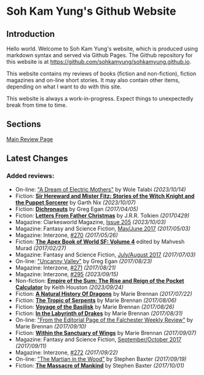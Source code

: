 # Soh Kam Yung's Github Website

## Introduction

Hello world. Welcome to Soh Kam Yung's website, which is produced using markdown syntax and served via Github Pages. The Github repository for this website is at <https://github.com/sohkamyung/sohkamyung.github.io>.

This website contains my reviews of books (fiction and non-fiction), fiction magazines and on-line short stories. It may also contain other items, depending on what I want to do with this site.

This website is always a work-in-progress. Expect things to unexpectedly break from time to time.

## Sections

[Main Review Page](reviews/README.md)

## Latest Changes

### Added reviews:
- On-line: ["A Dream of Electric Mothers"](reviews/online/2023/20231014-DreamElectricMothers.md) by Wole Talabi *(2023/10/14)*
- Fiction: [**Sir Hereward and Mister Fitz: Stories of the Witch Knight and the Puppet Sorcerer**](reviews/fiction/2023/20231007-HerewardFitz.md) by Garth Nix *(2023/10/07)*
- Fiction: [**Dichronauts**](reviews/fiction/2017/20170405-Dichronauts.md) by Greg Egan *(2017/04/05)*
- Fiction: [**Letters From Father Christmas**](reviews/fiction/2017/20170429-LettersFatherChristmas.md) by J.R.R. Tolkien *(20170429)*
- Magazine: Clarkesworld Magazine, [Issue 205](reviews/magazines/Clarkesworld/20231003-Clarkesworld205.md) *(2023/10/03)*
- Magazine: Fantasy and Science Fiction, [May/June 2017](reviews/magazines/FantasyAndScienceFiction/20170503-FSF201705.md) *(2017/05/03)*
- Magazine: Interzone, [#270](reviews/magazines/Interzone/20170526-Interzone270.md) *(2017/05/26)*
- Fiction: [**The Apex Book of World SF: Volume 4**](reviews/fiction/2017/20170227-ApexBookWorldSF4.md) edited by Mahvesh Murad *(2017/02/27)*
- Magazine: Fantasy and Science Fiction, [July/August 2017](reviews/magazines/FantasyAndScienceFiction/20170703-FSF201707.md) *(2017/07/03)*
- On-line: ["Uncanny Valley"](reviews/online/2017/20170823-UncannyValley.md) by Greg Egan *(2017/08/23)*
- Magazine: Interzone, [#271](reviews/magazines/Interzone/20170821-Interzone271.md) *(2017/08/21)*
- Magazine: Interzone, [#295](reviews/magazines/Interzone/20230915-Interzone295.md) *(2023/09/15)*
- Non-fiction: [**Empire of the Sum: The Rise and Reign of the Pocket Calculator**](reviews/nonfiction/2023/20230924-EmpireSum.md) by Keith Houston *(2023/09/24)*
- Fiction: [**A Natural History Of Dragons**](reviews/fiction/2017/20170722-NaturalHistoryDragons.md) by Marie Brennan *(2017/07/22)*
- Fiction: [**The Tropic of Serpents**](reviews/fiction/2017/20170806-TropicSerpents.md) by Marie Brennan *(2017/08/06)*
- Fiction: [**Voyage of the Basilisk**](reviews/fiction/2017/20170826-VoyageBasilisk.md) by Marie Brennan *(2017/08/26)*
- Fiction: [**In the Labyrinth of Drakes**](reviews/fiction/2017/20170831-LabyrinthDrakes.md) by Marie Brennan *(2017/08/31)*
- On-line: ["From the Editorial Page of the Falchester Weekly Review"](reviews/online/2017/20170910-EditorialPageFalchesterWeeklyReview.md) by Marie Brennan *(2017/09/10)*
- Fiction: [**Within the Sanctuary of Wings**](reviews/fiction/2017/20170907-WithinSantuaryWings.md) by Marie Brennan *(2017/09/07)*
- Magazine: Fantasy and Science Fiction, [September/October 2017](reviews/magazines/FantasyAndScienceFiction/20170911-FSF201709.md) *(2017/09/11)*
- Magazine: Interzone, [#272](reviews/magazines/Interzone/20170922-Interzone272.md) *(2017/09/22)*
- On-line: ["The Martian in the Wood"](reviews/online/2017/20170919-MartianWoods.md) by Stephen Baxter *(2017/09/19)*
- Fiction: [**The Massacre of Mankind**](reviews/fiction/2017/20171001-MassacreMankind.md) by Stephen Baxter *(2017/10/01)*
